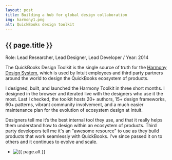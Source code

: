 ```yaml
---
layout: post
title: Building a hub for global design collaboration
img: harmony1.png
alt: QuickBooks design toolkit
---
```

<section>
  <h1>{{ page.title }}</h1>  
  <p class="meta">Role: Lead Researcher, Lead Designer, Lead Developer <span class="lt">/</span> Year: 2014</p>    
  <p>The QuickBooks Design Toolkit is the single source of truth for the <a href="{{ site.url }}/quickbooks.html">Harmony Design System</a>, which is used by Intuit employees and third party partners around the world to design the QuickBooks ecosystem of products.</p>
  <p>I designed, built, and launched the Harmony Toolkit in three short months. I designed in the browser and iterated live with the designers who use it the most. Last I checked, the toolkit hosts 20+ authors, 15+ design frameworks, 60+ patterns, vibrant community involvement, and a much easier maintenance plan for the evolution of ecosystem design at Intuit.</p>
  <p>Designers tell me it’s the best internal tool they use, and that it really helps them understand how to design within an ecosystem of products. Third party developers tell me it's an "awesome resource" to use as they build products that work seamlessly with QuickBooks. I've since passed it on to others and it continues to evolve and scale.</p>
</section>

<ul class="grid fade grid-full" id="grid-full">
  <li><img src="{{ site.url }}/img/work/harmony1.png" alt="{{ page.alt }}" /></li>
</ul>